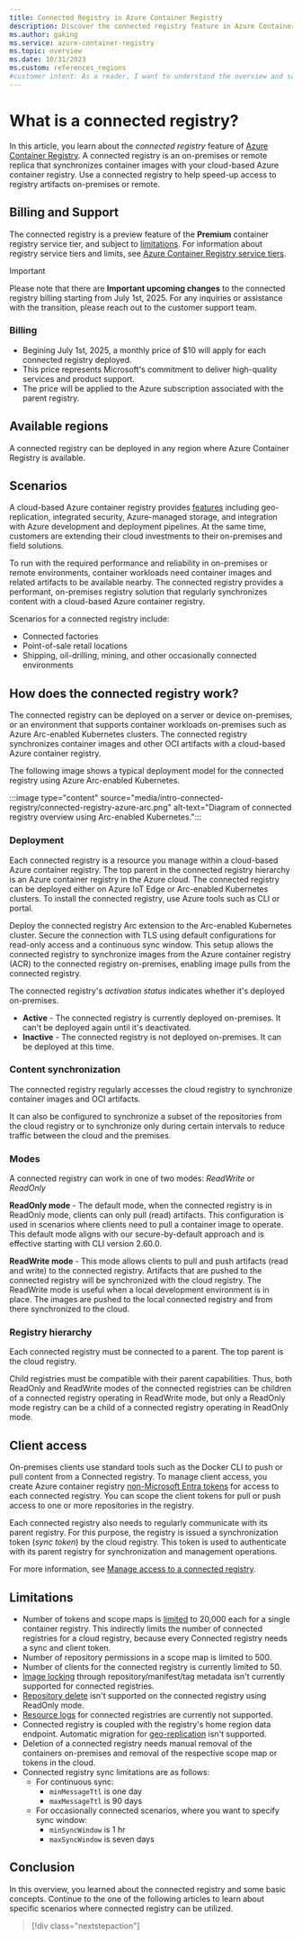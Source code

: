 ```yaml
---
title: Connected Registry in Azure Container Registry
description: Discover the connected registry feature in Azure Container Registry. Learn about its benefits and practical use cases for container management.
ms.author: gaking
ms.service: azure-container-registry
ms.topic: overview
ms.date: 10/31/2023
ms.custom: references_regions
#customer intent: As a reader, I want to understand the overview and scenarios of the connected registry feature of Azure Container Registry so that I can utilize it effectively.
---
```


# What is a connected registry? 

In this article, you learn about the *connected registry* feature of [Azure Container Registry](container-registry-intro.md). A connected registry is an on-premises or remote replica that synchronizes container images with your cloud-based Azure container registry. Use a connected registry to help speed-up access to registry artifacts on-premises or remote.

## Billing and Support

The connected registry is a preview feature of the **Premium** container registry service tier, and subject to [limitations](#limitations). For information about registry service tiers and limits, see [Azure Container Registry service tiers](container-registry-skus.md).

>[!IMPORTANT]
> Please note that there are **Important upcoming changes** to the connected registry billing starting from July 1st, 2025. For any inquiries or assistance with the transition, please reach out to the customer support team.

### Billing

- Begining July 1st, 2025, a monthly price of $10 will apply for each connected registry deployed.
- This price represents Microsoft's commitment to deliver high-quality services and product support.
- The price will be applied to the Azure subscription associated with the parent registry.

## Available regions

A connected registry can be deployed in any region where Azure Container Registry is available.

## Scenarios

A cloud-based Azure container registry provides [features](container-registry-intro.md#key-features) including geo-replication, integrated security, Azure-managed storage, and integration with Azure development and deployment pipelines. At the same time, customers are extending their cloud investments to their on-premises and field solutions.

To run with the required performance and reliability in on-premises or remote environments, container workloads need container images and related artifacts to be available nearby. The connected registry provides a performant, on-premises registry solution that regularly synchronizes content with a cloud-based Azure container registry.

Scenarios for a connected registry include:

* Connected factories
* Point-of-sale retail locations
* Shipping, oil-drilling, mining, and other occasionally connected environments

## How does the connected registry work?

The connected registry can be deployed on a server or device on-premises, or an environment that supports container workloads on-premises such as Azure Arc-enabled Kubernetes clusters. The connected registry synchronizes container images and other OCI artifacts with a cloud-based Azure container registry.

The following image shows a typical deployment model for the connected registry using Azure Arc-enabled Kubernetes. 

:::image type="content" source="media/intro-connected-registry/connected-registry-azure-arc.png" alt-text="Diagram of connected registry overview using Arc-enabled Kubernetes.":::

### Deployment

Each connected registry is a resource you manage within a cloud-based Azure container registry. The top parent in the connected registry hierarchy is an Azure container registry in the Azure cloud. The connected registry can be deployed either on Azure IoT Edge or Arc-enabled Kubernetes clusters. To install the connected registry, use Azure tools such as CLI or portal. 

Deploy the connected registry Arc extension to the Arc-enabled Kubernetes cluster. Secure the connection with TLS using default configurations for read-only access and a continuous sync window. This setup allows the connected registry to synchronize images from the Azure container registry (ACR) to the connected registry on-premises, enabling image pulls from the connected registry.

The connected registry's *activation status* indicates whether it's deployed on-premises.

* **Active** - The connected registry is currently deployed on-premises. It can't be deployed again until it's deactivated. 
* **Inactive** - The connected registry is not deployed on-premises. It can be deployed at this time.  
 
### Content synchronization

The connected registry regularly accesses the cloud registry to synchronize container images and OCI artifacts. 

It can also be configured to synchronize a subset of the repositories from the cloud registry or to synchronize only during certain intervals to reduce traffic between the cloud and the premises.

### Modes

A connected registry can work in one of two modes: *ReadWrite* or *ReadOnly*

**ReadOnly mode** - The default mode, when the connected registry is in ReadOnly mode, clients can only pull (read) artifacts. This configuration is used in scenarios where clients need to pull a container image to operate. This default mode aligns with our secure-by-default approach and is effective starting with CLI version 2.60.0.

**ReadWrite mode** - This mode allows clients to pull and push artifacts (read and write) to the connected registry. Artifacts that are pushed to the connected registry will be synchronized with the cloud registry. The ReadWrite mode is useful when a local development environment is in place. The images are pushed to the local connected registry and from there synchronized to the cloud.

### Registry hierarchy

Each connected registry must be connected to a parent. The top parent is the cloud registry.  

Child registries must be compatible with their parent capabilities. Thus, both ReadOnly and ReadWrite modes of the connected registries can be children of a connected registry operating in ReadWrite mode, but only a ReadOnly mode registry can be a child of a connected registry operating in ReadOnly mode.  

## Client access

On-premises clients use standard tools such as the Docker CLI to push or pull content from a Connected registry. To manage client access, you create Azure container registry [non-Microsoft Entra tokens][non-Microsoft Entra token-based repository permissions] for access to each connected registry. You can scope the client tokens for pull or push access to one or more repositories in the registry.

Each connected registry also needs to regularly communicate with its parent registry. For this purpose, the registry is issued a synchronization token (*sync token*) by the cloud registry. This token is used to authenticate with its parent registry for synchronization and management operations.

For more information, see [Manage access to a connected registry][overview-connected-registry-access].

## Limitations

- Number of tokens and scope maps is [limited](container-registry-skus.md) to 20,000 each for a single container registry. This indirectly limits the number of connected registries for a cloud registry, because every Connected registry needs a sync and client token.
- Number of repository permissions in a scope map is limited to 500.
- Number of clients for the connected registry is currently limited to 50.
- [Image locking](container-registry-image-lock.md) through repository/manifest/tag metadata isn't currently supported for connected registries.
- [Repository delete](container-registry-delete.md) isn't supported on the connected registry using ReadOnly mode.
- [Resource logs](monitor-service-reference.md#resource-logs) for connected registries are currently not supported.
- Connected registry is coupled with the registry's home region data endpoint. Automatic migration for [geo-replication](container-registry-geo-replication.md) isn't supported.
- Deletion of a connected registry needs manual removal of the containers on-premises and removal of the respective scope map or tokens in the cloud.
- Connected registry sync limitations are as follows:
  - For continuous sync:
    - `minMessageTtl` is one day
    - `maxMessageTtl` is 90 days
  - For occasionally connected scenarios, where you want to specify sync window:
    - `minSyncWindow` is 1 hr
    - `maxSyncWindow` is seven days

## Conclusion

In this overview, you learned about the connected registry and some basic concepts. Continue to the one of the following articles to learn about specific scenarios where connected registry can be utilized.

> [!div class="nextstepaction"]
<!-- LINKS - internal -->
[overview-connected-registry-access]:overview-connected-registry-access.md
[non-Microsoft Entra token-based repository permissions]: container-registry-token-based-repository-permissions.md